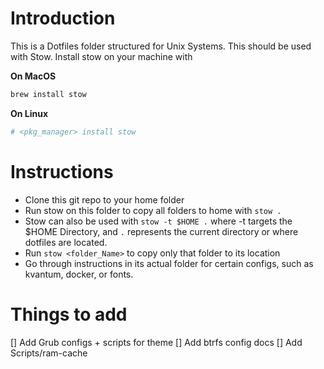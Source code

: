 # Introduction

This is a Dotfiles folder structured for Unix Systems.
This should be used with Stow.
Install stow on your machine with

**On MacOS**
```bash
brew install stow
```

**On Linux**
```bash
# <pkg_manager> install stow
```

# Instructions

- Clone this git repo to your home folder
- Run stow on this folder to copy all folders to home with `stow .`
- Stow can also be used with `stow -t $HOME .` where -t targets the $HOME Directory, and `.` represents the current directory or where dotfiles are located.
- Run `stow <folder_Name>` to copy only that folder to its location
- Go through instructions in its actual folder for certain configs, such as kvantum, docker, or fonts.


# Things to add
[] Add Grub configs + scripts for theme 
[] Add btrfs config docs
[] Add Scripts/ram-cache 